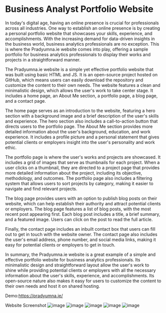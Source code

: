 # Business Analyst Portfolio Website
In today's digital age, having an online presence is crucial for professionals across all industries. One way to establish an online presence is by creating a personal portfolio website that showcases your skills, experience, and accomplishments. With the increasing demand for data-driven insights in the business world, business analytics professionals are no exception. This is where the Pradyumna.ie website comes into play, offering a sample portfolio for business analytics professionals to display their works and projects in a straightforward manner.

The Pradyumna.ie website is a simple yet effective portfolio website that was built using basic HTML and JS. It is an open-source project hosted on GitHub, which means users can easily download the repository and customize the content to their own needs. The website features a clean and minimalistic design, which allows the user's work to take center stage. It includes a home page, an About Me section, a portfolio page, a blog page, and a contact page.

The home page serves as an introduction to the website, featuring a hero section with a background image and a brief description of the user's skills and experience. The hero section also includes a call-to-action button that directs users to the portfolio page. The About Me section provides more detailed information about the user's background, education, and work experience. It includes a profile picture and a personal statement that gives potential clients or employers insight into the user's personality and work ethic.

The portfolio page is where the user's works and projects are showcased. It includes a grid of images that serve as thumbnails for each project. When a user clicks on a thumbnail, they are directed to a project page that provides more detailed information about the project, including its objective, methodology, and outcomes. The portfolio page also includes a filtering system that allows users to sort projects by category, making it easier to navigate and find relevant projects.

The blog page provides users with an option to publish blog posts on their website, which can help establish their authority and attract potential clients or employers. The blog page features a list of blog posts, with the most recent post appearing first. Each blog post includes a title, a brief summary, and a featured image. Users can click on the post to read the full article.

Finally, the contact page includes an inbuilt contact box that users can fill out to get in touch with the website owner. The contact page also includes the user's email address, phone number, and social media links, making it easy for potential clients or employers to get in touch.

In summary, the Pradyumna.ie website is a great example of a simple and effective portfolio website for business analytics professionals. Its minimalistic design and straightforward layout allow the user's work to shine while providing potential clients or employers with all the necessary information about the user's skills, experience, and accomplishments. Its open-source nature also makes it easy for users to customize the content to their own needs and host it on shared hosting.

Demo:https://pradyumna.ie/

Website Screenshot 
![image](https://github.com/Pradyumna-yes/Business-Analyst-Portfolio-Website/assets/96283346/67b52545-23f8-4f01-b5ba-258ea4503a14)
![image](https://github.com/Pradyumna-yes/Business-Analyst-Portfolio-Website/assets/96283346/06df1783-d130-43ad-8672-17e74780d2c2)
![image](https://github.com/Pradyumna-yes/Business-Analyst-Portfolio-Website/assets/96283346/5962c28c-2d4e-4e6c-8c9d-59f4db81796f)
![image](https://github.com/Pradyumna-yes/Business-Analyst-Portfolio-Website/assets/96283346/87ef9977-ae67-43e8-881e-14d20d04f411)
![image](https://github.com/Pradyumna-yes/Business-Analyst-Portfolio-Website/assets/96283346/6f6fa6fa-2c34-4691-aeda-7254d20d1ba1)
